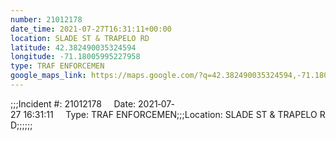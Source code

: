 ```yaml
---
number: 21012178
date_time: 2021-07-27T16:31:11+00:00
location: SLADE ST & TRAPELO RD
latitude: 42.382490035324594
longitude: -71.18005995227958
type: TRAF ENFORCEMEN
google_maps_link: https://maps.google.com/?q=42.382490035324594,-71.18005995227958
---
```


;;;Incident #: 21012178     Date: 2021‐07‐27 16:31:11     Type: TRAF ENFORCEMEN;;;Location: SLADE ST & TRAPELO RD;;;;;;
